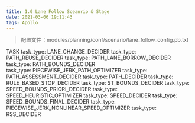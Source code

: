 ```yaml
---
title: 1.0 Lane Follow Sceanrio & Stage
date: 2021-03-06 19:11:43
tags: Apollo
---
```


> 配置文件：modules/planning/conf/scenario/lane_follow_config.pb.txt

<!-- more -->



TASK
  task_type: LANE_CHANGE_DECIDER
  task_type: PATH_REUSE_DECIDER
  task_type: PATH_LANE_BORROW_DECIDER
  task_type: PATH_BOUNDS_DECIDER  
  task_type: PIECEWISE_JERK_PATH_OPTIMIZER
  task_type: PATH_ASSESSMENT_DECIDER
  task_type: PATH_DECIDER
  task_type: RULE_BASED_STOP_DECIDER
  task_type: ST_BOUNDS_DECIDER
  task_type: SPEED_BOUNDS_PRIORI_DECIDER
  task_type: SPEED_HEURISTIC_OPTIMIZER
  task_type: SPEED_DECIDER
  task_type: SPEED_BOUNDS_FINAL_DECIDER
  task_type: PIECEWISE_JERK_NONLINEAR_SPEED_OPTIMIZER
  task_type: RSS_DECIDER


